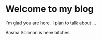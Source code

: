 # Welcome to my blog

I'm glad you are here. I plan to talk about ...

Basma Soliman is here bitches
